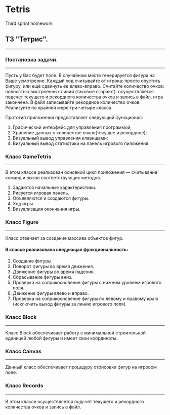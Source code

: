 # Tetris
Third sprint homework

## ТЗ "Тетрис".
---
### Постановка задачи.
---
Пусть у Вас будет поле. В случайном месте генерируется фигура на Ваше усмотрение. Каждый ход считывайте от игрока: просто опустить фигуру, или ещё сдвинуть ее влево-вправо. Считайте количество очков: полностью выстроенных линий (таковые сгорают). осуществляется подсчет текущего и рекордного количества очков и запись в файл, игра закончена. В файл записывайте рекордное количество очков. Реализуйте по крайней мере три-четыре класса.

Прототип приложения предоставляет следующий функционал:
1. Графический интерфейс для управления программой;
2. Хранение данных о количестве очков(текущее и рекордное);
3. Визуальный вывод управления клавишами;
4. Визуальный вывод статистики на панель игрового пиложения.


### Класс GameTetris
---
В этом классе реализован основной цикл приложения — считывание команд и вызов соответствующих методов.

1. Задаются начальные характеристики.
2. Рисуется игровая панель.
3. Объявляются и создаются фигуры.
4. Ход игры.
5. Визуализация окончания игры.


### Класс Figure
---
Класс отвечает за создание массива объектов фигур.

#### В классе реализована следующая функциональность:

1. Создание фигуры.
2. Поворот фигуры во время движения.
3. Движение фигуры во время падения.
4. Сбрасывание фигуры вниз.
5. Проверка на соприкосновение фигуры с нижним уровнем игрового поля.
6. Движение фигуры влево и вправо.
7. Проверка на соприкосновение фигуры по левому и правому краю (исключить выход фигуры за линию игрового поля).


### Класс Block
---
Класс Block обеспечивает работу с минимальной строительной единицей любой фигуры и имеет свои координаты.
  

### Класс Canvas
---
Данный класс обеспечивает процедуру отрисовки фигур на игровом поле.


### Класс Records
---
В этом классе осуществляется подсчет текущего и рекордного количества очков и запись в файл.







